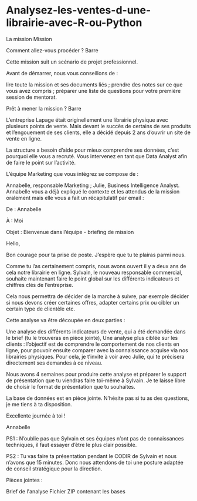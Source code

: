 # Analysez-les-ventes-d-une-librairie-avec-R-ou-Python
La mission
Mission

 

Comment allez-vous procéder ?
Barre

 

Cette mission suit un scénario de projet professionnel.

Avant de démarrer, nous vous conseillons de :

lire toute la mission et ses documents liés ;
prendre des notes sur ce que vous avez compris ;
préparer une liste de questions pour votre première session de mentorat.
 

Prêt à mener la mission ?
Barre

 

L’entreprise Lapage était originellement une librairie physique avec plusieurs points de vente. Mais devant le succès de certains de ses produits et l’engouement de ses clients, elle a décidé depuis 2 ans d’ouvrir un site de vente en ligne. 

La structure a besoin d’aide pour mieux comprendre ses données, c’est pourquoi elle vous a recruté. Vous intervenez en tant que Data Analyst afin de faire le point sur l’activité. 

 

L’équipe Marketing que vous intégrez se compose de : 

Annabelle, responsable Marketing ;
Julie, Business Intelligence Analyst.
Annabelle vous a déjà expliqué le contexte et les attendus de la mission oralement mais elle vous a fait un récapitulatif par email : 

 

De : Annabelle

À : Moi

Objet : Bienvenue dans l’équipe - briefing de mission

Hello,

 

Bon courage pour ta prise de poste. J’espère que tu te plairas parmi nous.

 

Comme tu l’as certainement compris, nous avons ouvert il y a deux ans de cela notre librairie en ligne. Sylvain, le nouveau responsable commercial, souhaite maintenant faire le point global sur les différents indicateurs et chiffres clés de l’entreprise.

 

Cela nous permettra de décider de la marche à suivre, par exemple décider si nous devons créer certaines offres, adapter certains prix ou cibler un certain type de clientèle etc.

 

Cette analyse va être découpée en deux parties :

Une analyse des différents indicateurs de vente, qui a été demandée dans le brief (tu le trouveras en pièce jointe),
Une analyse plus ciblée sur les clients : l’objectif est de comprendre le comportement de nos clients en ligne, pour pouvoir ensuite comparer avec la connaissance acquise via nos librairies physiques. Pour cela, je t’invite à voir avec Julie, qui te précisera directement ses demandes à ce niveau.
 

Nous avons 4 semaines pour produire cette analyse et préparer le support de présentation que tu viendras faire toi-même à Sylvain. Je te laisse libre de choisir le format de présentation que tu souhaites. 

 

La base de données est en pièce jointe. N’hésite pas si tu as des questions, je me tiens à ta disposition.

 

Excellente journée à toi !

 

Annabelle

PS1 : N’oublie pas que Sylvain et ses équipes n’ont pas de connaissances techniques, il faut essayer d’être le plus clair possible. 

 

PS2 : Tu vas faire ta présentation pendant le CODIR de Sylvain et nous n’avons que 15 minutes. Donc nous attendons de toi une posture adaptée de conseil stratégique pour la direction.

Pièces jointes :

Brief de l'analyse
Fichier ZIP contenant les bases
